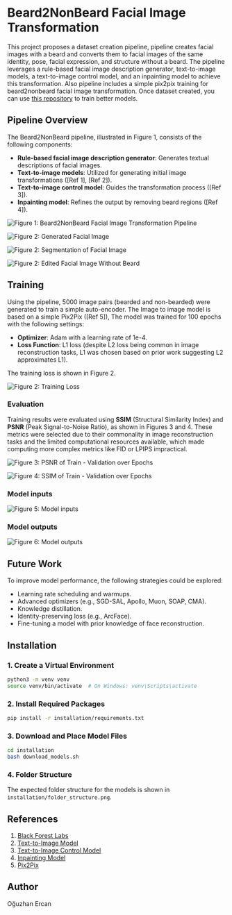 # Beard2NonBeard Facial Image Transformation

This project proposes a dataset creation pipeline, pipeline creates facial images with a beard and converts them to facial images of the same identity, pose, facial expression, and structure without a beard. The pipeline leverages a rule-based facial image description generator, text-to-image models, a text-to-image control model, and an inpainting model to achieve this transformation. Also pipeline includes a simple pix2pix training for beard2nonbeard facial image transformation. Once dataset created, you can use [this repository](https://github.com/Oguzhanercan/Generative-Vision-Modeling) to train better models.

## Pipeline Overview

The Beard2NonBeard pipeline, illustrated in Figure 1, consists of the following components:
- **Rule-based facial image description generator**: Generates textual descriptions of facial images.
- **Text-to-image models**: Utilized for generating initial image transformations ([Ref 1], [Ref 2]).
- **Text-to-image control model**: Guides the transformation process ([Ref 3]).
- **Inpainting model**: Refines the output by removing beard regions ([Ref 4]).

![Figure 1: Beard2NonBeard Facial Image Transformation Pipeline](media/pipeline.png)


![Figure 2: Generated Facial Image](media/example1.png)

![Figure 2: Segmentation of Facial Image](media/example1_seg.png)

![Figure 2: Edited Facial Image Without Beard](media/example1_clean.png)
## Training

Using the pipeline, 5000 image pairs (bearded and non-bearded) were generated to train a simple auto-encoder. The Image to image model is based on a simple Pix2Pix ([Ref 5]), The model was trained for 100 epochs with the following settings:
- **Optimizer**: Adam with a learning rate of 1e-4.
- **Loss Function**: L1 loss (despite L2 loss being common in image reconstruction tasks, L1 was chosen based on prior work suggesting L2 approximates L1).

The training loss is shown in Figure 2.

![Figure 2: Training Loss](media/train_loss.png)

### Evaluation

Training results were evaluated using **SSIM** (Structural Similarity Index) and **PSNR** (Peak Signal-to-Noise Ratio), as shown in Figures 3 and 4. These metrics were selected due to their commonality in image reconstruction tasks and the limited computational resources available, which made computing more complex metrics like FID or LPIPS impractical.

![Figure 3: PSNR of Train - Validation over Epochs](media/psnr.png)

![Figure 4: SSIM of Train - Validation over Epochs](media/ssim.png)


### Model inputs
![Figure 5: Model inputs](media/epoch_199_input.png)

### Model outputs
![Figure 6: Model outputs](media/epoch_199_output.png)

## Future Work

To improve model performance, the following strategies could be explored:
- Learning rate scheduling and warmups.
- Advanced optimizers (e.g., SGD-SAL, Apollo, Muon, SOAP, CMA).
- Knowledge distillation.
- Identity-preserving loss (e.g., ArcFace).
- Fine-tuning a model with prior knowledge of face reconstruction.

## Installation

### 1. Create a Virtual Environment
```bash
python3 -m venv venv
source venv/bin/activate  # On Windows: venv\Scripts\activate
```

### 2. Install Required Packages
```bash
pip install -r installation/requirements.txt
```

### 3. Download and Place Model Files
```bash
cd installation
bash download_models.sh
```

### 4. Folder Structure
The expected folder structure for the models is shown in `installation/folder_structure.png`.

## References
1. [Black Forest Labs](https://blackforestlabs.ai/announcing-black-forest-labs/)
2. [Text-to-Image Model](https://arxiv.org/abs/2112.10752)
3. [Text-to-Image Control Model](https://arxiv.org/abs/2302.05543)
4. [Inpainting Model](https://arxiv.org/abs/2411.09703)
5. [Pix2Pix](https://arxiv.org/abs/1611.07004)

## Author
Oğuzhan Ercan
